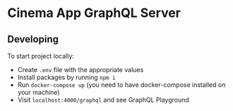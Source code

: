 # Cinema App GraphQL Server

## Developing

To start project locally:
- Create `.env` file with the appropriate values
- Install packages by running `npm i`
- Run `docker-compose up` (you need to have docker-compose installed on your machine)
- Visit `localhost:4000/graphql` and see GraphQL Playground
